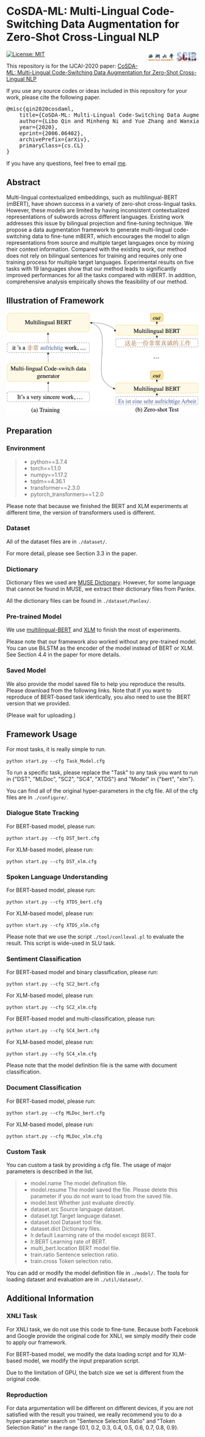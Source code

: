 # CoSDA-ML: Multi-Lingual Code-Switching Data Augmentation for Zero-Shot Cross-Lingual NLP

[![License: MIT](https://img.shields.io/badge/License-MIT-yellow.svg)](https://opensource.org/licenses/MIT)<img align="right" src="img/SCIR.jpg" width="12%"><img align="right" src="img/WestLake.jpg" width="15%">

This repository is for the IJCAI-2020 paper: [CoSDA-ML: Multi-Lingual Code-Switching Data Augmentation for Zero-Shot Cross-Lingual NLP](https://arxiv.org/pdf/2006.06402)

If you use any source codes or ideas included in this repository for your work, please cite the following paper.
<pre>
@misc{qin2020cosdaml,
    title={CoSDA-ML: Multi-Lingual Code-Switching Data Augmentation for Zero-Shot Cross-Lingual NLP},
    author={Libo Qin and Minheng Ni and Yue Zhang and Wanxiang Che},
    year={2020},
    eprint={2006.06402},
    archivePrefix={arXiv},
    primaryClass={cs.CL}
}
</pre>

If you have any questions, feel free to email [me](mhni@ir.hit.edu.cn).

## Abstract

Multi-lingual contextualized embeddings, such as multilingual-BERT (mBERT), have shown success in a variety of zero-shot cross-lingual tasks. However, these models are limited by having inconsistent contextualized representations of subwords across different languages. Existing work addresses this issue by bilingual projection and fine-tuning technique. We propose a data augmentation framework to generate multi-lingual code-switching data to fine-tune mBERT, which encourages the model to align representations from source and multiple target languages once by mixing their context information. Compared with the existing work, our method does not rely on bilingual sentences for training and requires only one training process for multiple target languages. Experimental results on five tasks with 19 languages show that our method leads to significantly improved performances for all the tasks compared with mBERT. In addition, comprehensive analysis empirically shows the feasibility of our method.

## Illustration of Framework

<img src="img/framework.png">

## Preparation

### Environment

> + python==3.7.4
> + torch==1.1.0
> + numpy==1.17.2
> + tqdm==4.36.1
> + transformer==2.3.0
> + pytorch_transformers==1.2.0

Please note that because we finished the BERT and XLM experiments at different time, the version of transformers used is different.

### Dataset

All of the dataset files are in ```./dataset/```.

For more detail, please see Section 3.3 in the paper.

### Dictionary

Dictionary files we used are [MUSE Dictionary](https://github.com/facebookresearch/MUSE). However, for some language that cannot be found in MUSE, we extract their dictionary files from Panlex.

All the dictionary files can be found in ```./dataset/Panlex/```.

### Pre-trained Model

We use [multilingual-BERT](https://github.com/google-research/bert/blob/master/multilingual.md) and [XLM](https://github.com/facebookresearch/XLM) to finish the most of experiments. 

Please note that our framework also worked without any pre-trained model.  You can use BiLSTM as the encoder of the model instead of BERT or XLM. See Section 4.4 in the paper for more details.

### Saved Model

We also provide the model saved file to help you reproduce the results. Please download from the following links. Note that if you want to reproduce of BERT-based task identically, you also need to use the BERT version that we provided. 

(Please wait for uploading.)

## Framework Usage

For most tasks, it is really simple to run.

```
python start.py --cfg Task_Model.cfg
```

To run a specific task, please replace the "Task" to any task you want to run in {"DST", "MLDoc", "SC2", "SC4", "XTDS"} and "Model" in {"bert", "xlm"}.

You can find all of the original hyper-parameters in the cfg file.
All of the cfg files are in ```./configure/```.

### Dialogue State Tracking

For BERT-based model, please run:
```
python start.py --cfg DST_bert.cfg
```
For XLM-based model, please run:
```
python start.py --cfg DST_xlm.cfg
```

### Spoken Language Understanding

For BERT-based model, please run:
```
python start.py --cfg XTDS_bert.cfg
```
For XLM-based model, please run:
```
python start.py --cfg XTDS_xlm.cfg
```

Please note that we use the script ```./tool/conlleval.pl``` to evaluate the result. This script is wide-used in SLU task.

### Sentiment Classification

For BERT-based model and binary classification, please run:
```
python start.py --cfg SC2_bert.cfg
```
For XLM-based model, please run:
```
python start.py --cfg SC2_xlm.cfg
```

For BERT-based model and multi-classification, please run:
```
python start.py --cfg SC4_bert.cfg
```
For XLM-based model, please run:
```
python start.py --cfg SC4_xlm.cfg
```

Please note that the model definition file is the same with document classification.

### Document Classification

For BERT-based model, please run:
```
python start.py --cfg MLDoc_bert.cfg
```
For XLM-based model, please run:
```
python start.py --cfg MLDoc_xlm.cfg
```

### Custom Task

You can custom a task by providing a cfg file. The usage of major parameters is described in the list.

> + model.name The model defination file.
> + model.resume The model saved the file. Please delete this parameter if you do not want to load from the saved file.
> + model.test Whether just evaluate directly.
> + dataset.src Source language dataset.
> + dataset.tgt Target language dataset.
> + dataset.tool Dataset tool file.
> + dataset.dict Dictionary files.
> + lr.default Learning rate of the model except BERT.
> + lr.BERT Learning rate of BERT.
> + multi_bert.location BERT model file.
> + train.ratio Sentence selection ratio.
> + train.cross Token selection ratio.

You can add or modify the model definition file in ```./model/```. The tools for loading dataset and evaluation are in ```./util/dataset/```.

## Additional Information

### XNLI Task

For XNLI task, we do not use this code to fine-tune. Because both Facebook and Google provide the original code for XNLI, we simply modify their code to apply our framework.

For BERT-based model, we modify the data loading script and for XLM-based model, we modify the input preparation script.

Due to the limitation of GPU, the batch size we set is different from the original code.

### Reproduction

For data argumentation will be different on different devices, if you are not satisfied with the result you trained, we really recommend you to do a hyper-parameter search on "Sentence Selection Ratio" and "Token Selection Ratio" in the range {0.1, 0.2, 0.3, 0.4, 0.5, 0.6, 0.7, 0.8, 0.9}.